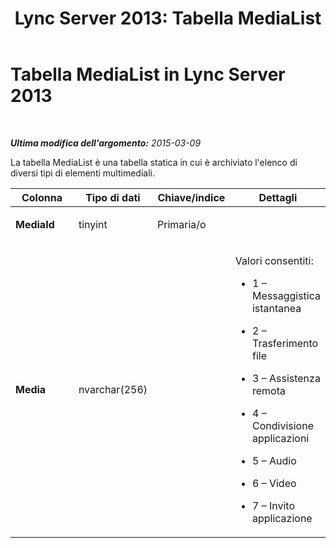 ﻿---
title: 'Lync Server 2013: Tabella MediaList'
TOCTitle: Tabella MediaList
ms:assetid: 1f440590-c1bc-483e-b7bc-6cc763847768
ms:mtpsurl: https://technet.microsoft.com/it-it/library/Gg398279(v=OCS.15)
ms:contentKeyID: 49299888
ms.date: 08/24/2015
mtps_version: v=OCS.15
ms.translationtype: HT
---

# Tabella MediaList in Lync Server 2013

 

_**Ultima modifica dell'argomento:** 2015-03-09_

La tabella MediaList è una tabella statica in cui è archiviato l'elenco di diversi tipi di elementi multimediali.


<table>
<colgroup>
<col style="width: 25%" />
<col style="width: 25%" />
<col style="width: 25%" />
<col style="width: 25%" />
</colgroup>
<thead>
<tr class="header">
<th>Colonna</th>
<th>Tipo di dati</th>
<th>Chiave/indice</th>
<th>Dettagli</th>
</tr>
</thead>
<tbody>
<tr class="odd">
<td><p><strong>MediaId</strong></p></td>
<td><p>tinyint</p></td>
<td><p>Primaria/o</p></td>
<td><p></p></td>
</tr>
<tr class="even">
<td><p><strong>Media</strong></p></td>
<td><p>nvarchar(256)</p></td>
<td><p></p></td>
<td><p>Valori consentiti:</p>
<ul>
<li><p>1 – Messaggistica istantanea</p></li>
<li><p>2 – Trasferimento file</p></li>
<li><p>3 – Assistenza remota</p></li>
<li><p>4 – Condivisione applicazioni</p></li>
<li><p>5 – Audio</p></li>
<li><p>6 – Video</p></li>
<li><p>7 – Invito applicazione</p></li>
</ul></td>
</tr>
</tbody>
</table>

